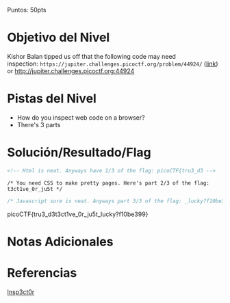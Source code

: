 Puntos: 50pts
# Objetivo del Nivel

Kishor Balan tipped us off that the following code may need inspection: `https://jupiter.challenges.picoctf.org/problem/44924/` ([link](https://jupiter.challenges.picoctf.org/problem/44924/)) or http://jupiter.challenges.picoctf.org:44924

# Pistas del Nivel

- How do you inspect web code on a browser?
- There's 3 parts

# Solución/Resultado/Flag

```html
<!-- Html is neat. Anyways have 1/3 of the flag: picoCTF{tru3_d3 -->
```

```ccs
/* You need CSS to make pretty pages. Here's part 2/3 of the flag: t3ct1ve_0r_ju5t */
```

```Javascript
/* Javascript sure is neat. Anyways part 3/3 of the flag: _lucky?f10be399} */
```

picoCTF{tru3_d3t3ct1ve_0r_ju5t_lucky?f10be399}

# Notas Adicionales

# Referencias

[Insp3ct0r](https://play.picoctf.org/practice/challenge/18)
